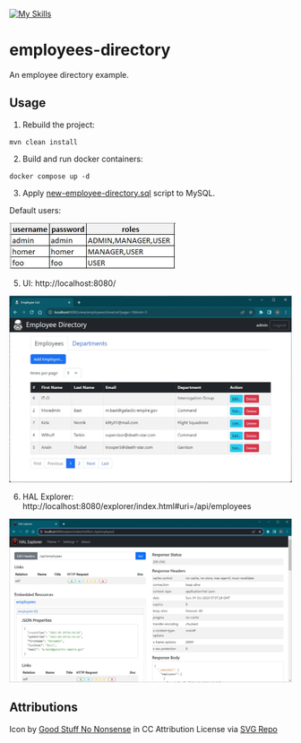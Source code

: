 [![My Skills](https://skillicons.dev/icons?i=java,spring,hibernate,mysql,html,bootstrap,docker&theme=light)](https://skillicons.dev)
# employees-directory

An employee directory example.

## Usage

1. Rebuild the project:
```
mvn clean install
```
2. Build and run docker containers:
```
docker compose up -d
```
3. Apply [new-employee-directory.sql](./new-employee-directory.sql) script to MySQL.

Default users:

![users](/src/main/resources/static/images/users.jpg?raw=true)

5. UI: http://localhost:8080/

![screenshot](/src/main/resources/static/images/screenshot.jpg?raw=true)

6. HAL Explorer: http://localhost:8080/explorer/index.html#uri=/api/employees

![screenshot2](/src/main/resources/static/images/screenshot2.jpg?raw=true)

## Attributions

Icon by <a href="https://goodstuffnononsense.com/hand-drawn-icons/space-icons/?ref=svgrepo.com" target="_blank">Good Stuff No Nonsense</a> in CC Attribution License via <a href="https://www.svgrepo.com/" target="_blank">SVG Repo</a>
